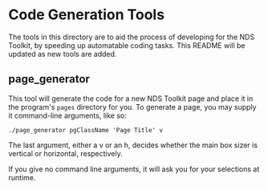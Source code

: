 # Code Generation Tools

The tools in this directory are to aid the process of developing for the NDS
Toolkit, by speeding up automatable coding tasks. This README will be updated
as new tools are added.

## page_generator

This tool will generate the code for a new NDS Toolkit page and place it in
the program's ```pages``` directory for you. To generate a page, you may
supply it command-line arguments, like so:

```
./page_generator pgClassName 'Page Title' v
```

The last argument, either a v or an h, decides whether the main box sizer is
vertical or horizontal, respectively.

If you give no command line arguments, it will ask you for your selections
at runtime.

